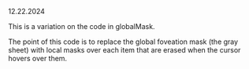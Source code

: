 12.22.2024

This is a variation on the code in globalMask.

The point of this code is to replace the global foveation mask (the gray sheet) with local masks over each item that are erased when the cursor hovers over them.

